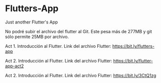 # Flutters-App
Just another Flutter's App

No podré subir el archivo del flutter al Git. Este pesa más de 277MB y git sólo permite 25MB por archivo.

Act 1. Introducción al Flutter.
  Link del archivo Flutter: https://bit.ly/flutters-app

Act 2. Introducción al Flutter.
  Link del archivo Flutter: https://bit.ly/flutter-app-act2

Act 2. Introducción al Flutter.
  Link del archivo Flutter: https://bit.ly/3CtQ1zg
